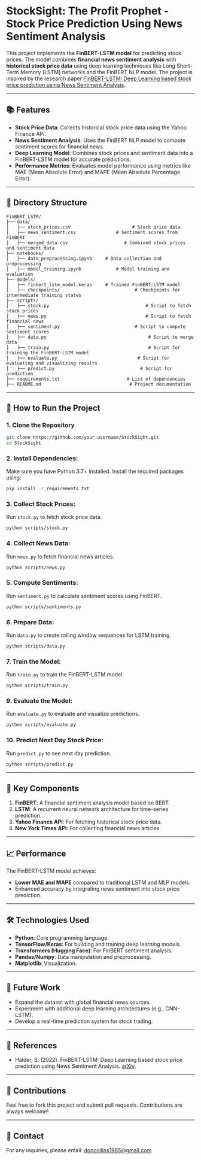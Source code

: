 # StockSight: The Profit Prophet - Stock Price Prediction Using News Sentiment Analysis

This project implements the **FinBERT-LSTM model** for predicting stock prices. The model combines **financial news sentiment analysis** with **historical stock price data** using deep learning techniques like Long Short-Term Memory (LSTM) networks and the FinBERT NLP model. The project is inspired by the research paper [FinBERT-LSTM: Deep Learning based stock price prediction using News Sentiment Analysis](https://arxiv.org/abs/2211.07392).

---

## 📚 **Features**
- **Stock Price Data**: Collects historical stock price data using the Yahoo Finance API.
- **News Sentiment Analysis**: Uses the FinBERT NLP model to compute sentiment scores for financial news.
- **Deep Learning Model**: Combines stock prices and sentiment data into a FinBERT-LSTM model for accurate predictions.
- **Performance Metrics**: Evaluates model performance using metrics like MAE (Mean Absolute Error) and MAPE (Mean Absolute Percentage Error).

---

## 📂 **Directory Structure**
```plaintext
FinBERT_LSTM/
├── data/
│   ├── stock_prices.csv                       # Stock price data
│   ├── news_sentiment.csv               # Sentiment scores from FinBERT
│   ├── merged_data.csv                     # Combined stock prices and sentiment data
├── notebooks/
│   ├── data_preprocessing.ipynb     # Data collection and preprocessing
│   ├── model_training.ipynb             # Model training and evaluation
├── models/
│   ├── finbert_lstm_model.keras     # Trained FinBERT-LSTM model
│   ├── checkpoints/                            # Checkpoints for intermediate training states
├── scripts/
│   ├── stock.py                                    # Script to fetch stock prices
│   ├── news.py                                     # Script to fetch financial news
│   ├── sentiment.py                            # Script to compute sentiment scores
│   ├── data.py                                      # Script to merge data
│   ├── train.py                                     # Script for training the FinBERT-LSTM model
│   ├── evaluate.py                              # Script for evaluating and visualizing results
│   ├── predict.py                                # Script for prediction
├── requirements.txt                         # List of dependencies
├── README.md                                 # Project documentation
```

---

## 🚀 **How to Run the Project**

### **1. Clone the Repository**
```bash
git clone https://github.com/your-username/StockSight.git
cd StockSight
```

### **2. Install Dependencies**:
Make sure you have Python 3.7+ installed. Install the required packages using:
```bash
pip install -r requirements.txt
```

### **3. Collect Stock Prices**:
Run `stock.py` to fetch stock price data.
```bash
python scripts/stock.py
```

### **4. Collect News Data**:
Run `news.py` to fetch financial news articles.
```bash
python scripts/news.py
```

### **5. Compute Sentiments**:
Run `sentiment.py` to calculate sentiment scores using FinBERT.
```bash
python scripts/sentiments.py
```

### **6. Prepare Data**:
Run `data.py` to create rolling window sequences for LSTM training.
```bash
python scripts/data.py
```

### **7. Train the Model**:
Run `train.py` to train the FinBERT-LSTM model.
```bash
python scripts/train.py
```

### **9. Evaluate the Model**:
Run `evaluate.py` to evaluate and visualize predictions.
```bash
python scripts/evaluate.py
```

### **10. Predict Next Day Stock Price**:
Run `predict.py` to see next day prediction.
```bash
python scripts/predict.py
```


---

## 🔧 **Key Components**
1. **FinBERT**: A financial sentiment analysis model based on BERT.
2. **LSTM**: A recurrent neural network architecture for time-series prediction.
3. **Yahoo Finance API**: For fetching historical stock price data.
4. **New York Times API**: For collecting financial news articles.

---

## 📈 **Performance**
The FinBERT-LSTM model achieves:
- **Lower MAE and MAPE** compared to traditional LSTM and MLP models.
- Enhanced accuracy by integrating news sentiment into stock price prediction.

---

## 🛠️ **Technologies Used**
- **Python**: Core programming language.
- **TensorFlow/Keras**: For building and training deep learning models.
- **Transformers (Hugging Face)**: For FinBERT sentiment analysis.
- **Pandas/Numpy**: Data manipulation and preprocessing.
- **Matplotlib**: Visualization.

---

## 📝 **Future Work**
- Expand the dataset with global financial news sources.
- Experiment with additional deep learning architectures (e.g., CNN-LSTM).
- Develop a real-time prediction system for stock trading.

---

## 📜 **References**
- Halder, S. (2022). FinBERT-LSTM: Deep Learning based stock price prediction using News Sentiment Analysis. [arXiv](https://arxiv.org/abs/2211.07392).

---

## 🤝 **Contributions**
Feel free to fork this project and submit pull requests. Contributions are always welcome!

---

## 📧 **Contact**
For any inquiries, please email: doncollins1985@gmail.com
